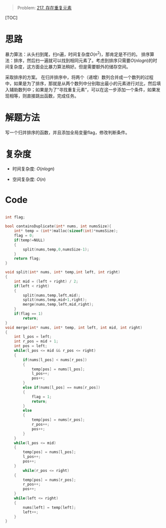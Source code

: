> Problem: [217. 存在重复元素](https://leetcode.cn/problems/contains-duplicate/description/)

[TOC]

# 思路
暴力算法：从头扫到尾，扫n遍，时间复杂度$O(n^2)$，那肯定是不行的。
排序算法：排序，然后扫一遍就可以找到相同元素了。考虑到排序只需要$O(nlogn)$的时间复杂度，这方面会比暴力算法稍好。但是需要额外的储存空间。

采取排序的方案。
在归并排序中，将两个（递增）数列合并成一个数列的过程中，如果是为了排序，那就是从两个数列中分别取出最小的元素进行对比，然后填入辅助数列中；如果是为了“寻找重复元素”，可以在这一步添加一个条件，如果发现相等，则直接跳出函数，完成任务。

# 解题方法
写一个归并排序的函数，并且添加全局变量flag，修改判断条件。

# 复杂度
- 时间复杂度: 
$O(nlogn)$

- 空间复杂度: 
$O(n)$

# Code
```C []

int flag;

bool containsDuplicate(int* nums, int numsSize){
    int* temp = (int*)malloc(sizeof(int)*numsSize);
    flag = 0;
    if(temp!=NULL)
    {
        split(nums,temp,0,numsSize-1);
    }
    return flag;
}

void split(int* nums, int* temp,int left, int right)
{
    int mid = (left + right) / 2;
    if(left < right)
    {
        split(nums,temp,left,mid);
        split(nums,temp,mid+1,right);
        merge(nums,temp,left,mid,right);
    }
    if(flag == 1)
        return;
}
void merge(int* nums, int* temp, int left, int mid, int right)
{
    int l_pos = left;
    int r_pos = mid + 1;
    int pos = left;
    while(l_pos <= mid && r_pos <= right)
    {
        if(nums[l_pos] < nums[r_pos])
        {
            temp[pos] = nums[l_pos];
            l_pos++;
            pos++;
        }
        else if(nums[l_pos] == nums[r_pos])
        {
            flag = 1;
            return;
        }
        else
        {
            temp[pos] = nums[r_pos];
            r_pos++;
            pos++;
        }
    }
    while(l_pos <= mid)
    {
        temp[pos] = nums[l_pos];
        l_pos++;
        pos++;
    }
        while(r_pos <= right)
    {
        temp[pos] = nums[r_pos];
        r_pos++;
        pos++;
    }
    while(left <= right)
    {
        nums[left] = temp[left];
        left++;
    }
}
```
